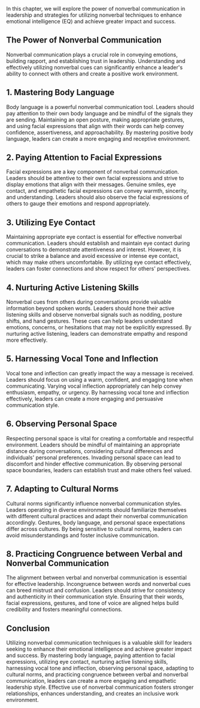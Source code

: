 
In this chapter, we will explore the power of nonverbal communication in leadership and strategies for utilizing nonverbal techniques to enhance emotional intelligence (EQ) and achieve greater impact and success.

The Power of Nonverbal Communication
------------------------------------

Nonverbal communication plays a crucial role in conveying emotions, building rapport, and establishing trust in leadership. Understanding and effectively utilizing nonverbal cues can significantly enhance a leader's ability to connect with others and create a positive work environment.

1\. Mastering Body Language
--------------------------

Body language is a powerful nonverbal communication tool. Leaders should pay attention to their own body language and be mindful of the signals they are sending. Maintaining an open posture, making appropriate gestures, and using facial expressions that align with their words can help convey confidence, assertiveness, and approachability. By mastering positive body language, leaders can create a more engaging and receptive environment.

2\. Paying Attention to Facial Expressions
-----------------------------------------

Facial expressions are a key component of nonverbal communication. Leaders should be attentive to their own facial expressions and strive to display emotions that align with their messages. Genuine smiles, eye contact, and empathetic facial expressions can convey warmth, sincerity, and understanding. Leaders should also observe the facial expressions of others to gauge their emotions and respond appropriately.

3\. Utilizing Eye Contact
------------------------

Maintaining appropriate eye contact is essential for effective nonverbal communication. Leaders should establish and maintain eye contact during conversations to demonstrate attentiveness and interest. However, it is crucial to strike a balance and avoid excessive or intense eye contact, which may make others uncomfortable. By utilizing eye contact effectively, leaders can foster connections and show respect for others' perspectives.

4\. Nurturing Active Listening Skills
------------------------------------

Nonverbal cues from others during conversations provide valuable information beyond spoken words. Leaders should hone their active listening skills and observe nonverbal signals such as nodding, posture shifts, and hand gestures. These cues can help leaders understand emotions, concerns, or hesitations that may not be explicitly expressed. By nurturing active listening, leaders can demonstrate empathy and respond more effectively.

5\. Harnessing Vocal Tone and Inflection
---------------------------------------

Vocal tone and inflection can greatly impact the way a message is received. Leaders should focus on using a warm, confident, and engaging tone when communicating. Varying vocal inflection appropriately can help convey enthusiasm, empathy, or urgency. By harnessing vocal tone and inflection effectively, leaders can create a more engaging and persuasive communication style.

6\. Observing Personal Space
---------------------------

Respecting personal space is vital for creating a comfortable and respectful environment. Leaders should be mindful of maintaining an appropriate distance during conversations, considering cultural differences and individuals' personal preferences. Invading personal space can lead to discomfort and hinder effective communication. By observing personal space boundaries, leaders can establish trust and make others feel valued.

7\. Adapting to Cultural Norms
-----------------------------

Cultural norms significantly influence nonverbal communication styles. Leaders operating in diverse environments should familiarize themselves with different cultural practices and adapt their nonverbal communication accordingly. Gestures, body language, and personal space expectations differ across cultures. By being sensitive to cultural norms, leaders can avoid misunderstandings and foster inclusive communication.

8\. Practicing Congruence between Verbal and Nonverbal Communication
-------------------------------------------------------------------

The alignment between verbal and nonverbal communication is essential for effective leadership. Incongruence between words and nonverbal cues can breed mistrust and confusion. Leaders should strive for consistency and authenticity in their communication style. Ensuring that their words, facial expressions, gestures, and tone of voice are aligned helps build credibility and fosters meaningful connections.

Conclusion
----------

Utilizing nonverbal communication techniques is a valuable skill for leaders seeking to enhance their emotional intelligence and achieve greater impact and success. By mastering body language, paying attention to facial expressions, utilizing eye contact, nurturing active listening skills, harnessing vocal tone and inflection, observing personal space, adapting to cultural norms, and practicing congruence between verbal and nonverbal communication, leaders can create a more engaging and empathetic leadership style. Effective use of nonverbal communication fosters stronger relationships, enhances understanding, and creates an inclusive work environment.
